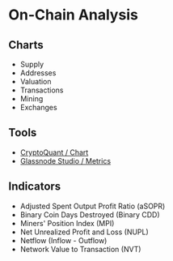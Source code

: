 # On-Chain Analysis

<!--
GLASSNODE:BTC_SUPPLY
GLASSNODE:BTC_ACTIVE1Y
GLASSNODE:BTC_ADDRESSES
GLASSNODE:BTC_ACTIVEADDRESSES
GLASSNODE:BTC_NEWADDRESSES

GLASSNODE:USDT_SUPPLY
-->

## Charts

- Supply
- Addresses
- Valuation
- Transactions
- Mining
- Exchanges

## Tools

- [CryptoQuant / Chart](https://cryptoquant.com/asset/btc/summary)
- [Glassnode Studio / Metrics](https://studio.glassnode.com/metrics)

<!--
https://fiatleak.com/
https://okotoki.com/
https://app.intotheblock.com/insights/defi/charts
https://xangle.io/en/
https://app.santiment.net/
https://messari.io/
-->

## Indicators

- Adjusted Spent Output Profit Ratio (aSOPR)
- Binary Coin Days Destroyed (Binary CDD)
- Miners' Position Index (MPI)
- Net Unrealized Profit and Loss (NUPL)
- Netflow (Inflow - Outflow)
- Network Value to Transaction (NVT)

<!--
- MVRV Z-Score
- Market Cycle
- Large Transactions
-->

<!--
Percent Supply in Profit
Realized Cap HODL Waves
MVRV Z-Score

https://arcane.no/research
-->

